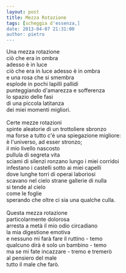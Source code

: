 ```yaml
---
layout: post
title: Mezza Rotazione
tags: [scheggia d'essenza,]
date: 2013-04-07 21:31:00
author: pietro
---
```

Una mezza rotazione<br/>ciò che era in ombra<br/>adesso è in luce<br/>ciò che era in luce adesso è in ombra<br/>e una rosa che si smembra<br/>esplode in pochi lapilli pallidi<br/>punteggiando d'amarezza e sofferenza<br/>lo spazio delle fasi<br/>di una piccola latitanza<br/>dei miei momenti migliori.<br/><br/>Certe mezze rotazioni<br/>spinte aleatorie di un trottoliere sbronzo<br/>ma forse a tutto c'è una spiegazione migliore:<br/>è l'universo, ad esser stronzo;<br/>il mio livello nascosto<br/>pullula di segreta vita<br/>sciami di silenzi ronzano lungo i miei corridoi<br/>infestano i castelli sotto ai miei capelli<br/>dove lunghe torri di operai laboriosi<br/>scavano nel cielo strane gallerie di nulla<br/>si tende al cielo<br/>come le foglie<br/>sperando che oltre ci sia una qualche culla.<br/><br/>Questa mezza rotazione<br/>particolarmente dolorosa<br/>arresta a metà il mio odio circadiano<br/>la mia digestione emotiva<br/>e nessuno mi farà fare il ruttino - temo<br/>qualcuno dirà è solo un bambino - temo<br/>ma se mi fate incazzare - tremo e tremerò<br/>al pensiero del male<br/>tutto il male che farò.
